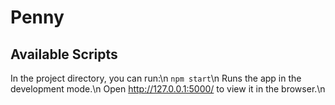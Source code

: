 # Penny


## Available Scripts
In the project directory, you can run:\n
`npm start`\n
Runs the app in the development mode.\n
Open http://127.0.0.1:5000/ to view it in the browser.\n
